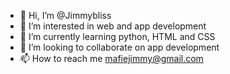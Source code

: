 - 👋 Hi, I’m @Jimmybliss
- 👀 I’m interested in web and app development
- 🌱 I’m currently learning python, HTML and CSS
- 💞️ I’m looking to collaborate on app development
- 📫 How to reach me mafiejimmy@gmail.com

<!---
Jimmybliss/Jimmybliss is a ✨ special ✨ repository because its `README.md` (this file) appears on your GitHub profile.
You can click the Preview link to take a look at your changes.
--->
